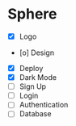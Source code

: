 # Sphere
- [x] Logo
- [o] Design
- [x] Deploy
- [x] Dark Mode
- [ ] Sign Up
- [ ] Login
- [ ] Authentication
- [ ] Database